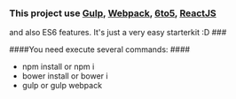 ### This project use [Gulp](http://gulpjs.com), [Webpack](http://webpack.github.io), [6to5](https://github.com/sebmck/6to5), [ReactJS](http://facebook.github.io/react)
and also ES6 features. It's just a very easy starterkit :D ###

####You need execute several commands: ####
- npm install or npm i
- bower install or bower i
- gulp or gulp webpack
